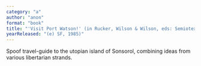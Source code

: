 ```yaml
---
category: "a"
author: "anon"
format: "book"
title: "'Visit Port Watson!' (in Rucker, Wilson & Wilson, eds: Semiotext"
yearReleased: "(e) SF, 1985)"
---
```

Spoof travel-guide to the utopian island of Sonsorol, combining ideas from various libertarian strands.